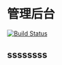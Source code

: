 # 管理后台

[![Build Status](https://travis-ci.org/sampsonli/mystore.svg?branch=master)](https://travis-ci.org/sampsonli/mystore)
## ssssssss
